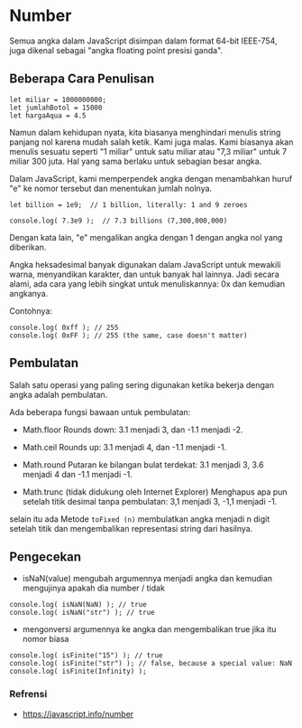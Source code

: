 # Number
Semua angka dalam JavaScript disimpan dalam format 64-bit IEEE-754, juga dikenal sebagai "angka floating point presisi ganda".


## Beberapa Cara Penulisan

```
let miliar = 1000000000;
let jumlahBotol = 15000
let hargaAqua = 4.5
```

Namun dalam kehidupan nyata, kita biasanya menghindari menulis string panjang nol karena mudah salah ketik. Kami juga malas. Kami biasanya akan menulis sesuatu seperti "1 miliar" untuk satu miliar atau "7,3 miliar" untuk 7 miliar 300 juta. Hal yang sama berlaku untuk sebagian besar angka.

Dalam JavaScript, kami memperpendek angka dengan menambahkan huruf "e" ke nomor tersebut dan menentukan jumlah nolnya.

```
let billion = 1e9;  // 1 billion, literally: 1 and 9 zeroes

console.log( 7.3e9 );  // 7.3 billions (7,300,000,000)
```

Dengan kata lain, "e" mengalikan angka dengan 1 dengan angka nol yang diberikan.

Angka heksadesimal banyak digunakan dalam JavaScript untuk mewakili warna, menyandikan karakter, dan untuk banyak hal lainnya. Jadi secara alami, ada cara yang lebih singkat untuk menuliskannya: 0x dan kemudian angkanya.

Contohnya:

```
console.log( 0xff ); // 255
console.log( 0xFF ); // 255 (the same, case doesn't matter)
```


## Pembulatan
Salah satu operasi yang paling sering digunakan ketika bekerja dengan angka adalah pembulatan.

Ada beberapa fungsi bawaan untuk pembulatan:

* Math.floor
  Rounds down: 3.1 menjadi 3, dan -1.1 menjadi -2.

* Math.ceil
  Rounds up: 3.1 menjadi 4, dan -1.1 menjadi -1.

* Math.round
  Putaran ke bilangan bulat terdekat: 3.1 menjadi 3, 3.6 menjadi 4 dan -1.1 menjadi -1.

* Math.trunc (tidak didukung oleh Internet Explorer)
  Menghapus apa pun setelah titik desimal tanpa pembulatan: 3,1 menjadi 3, -1,1 menjadi -1.

selain itu ada Metode `toFixed (n)` membulatkan angka menjadi n digit setelah titik dan mengembalikan representasi string dari hasilnya.

## Pengecekan

* isNaN(value) mengubah argumennya menjadi angka dan kemudian mengujinya apakah dia number / tidak

```
console.log( isNaN(NaN) ); // true
console.log( isNaN("str") ); // true
```

* mengonversi argumennya ke angka dan mengembalikan true jika itu nomor biasa

```
console.log( isFinite("15") ); // true
console.log( isFinite("str") ); // false, because a special value: NaN
console.log( isFinite(Infinity) );
```


### Refrensi
* https://javascript.info/number